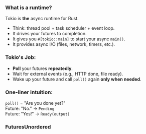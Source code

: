 ### **What is a runtime?**

Tokio is **the** async runtime for Rust.

- Think: thread pool + task scheduler + event loop.    
- It drives your futures to completion.    
- It gives you `#[tokio::main]` to start your async `main()`.    
- It provides async I/O (files, network, timers, etc.).
### **Tokio's Job:**
- **Poll** your futures **repeatedly**.    
- Wait for external events (e.g., HTTP done, file ready).    
- Wake up your future and call `poll()` again **only when needed**.

### **One-liner intuition:**

`poll()` = "Are you done yet?"   	
Future: "No." → `Pending`  
Future: "Yes!" → `Ready(output)`

### FuturesUnordered

